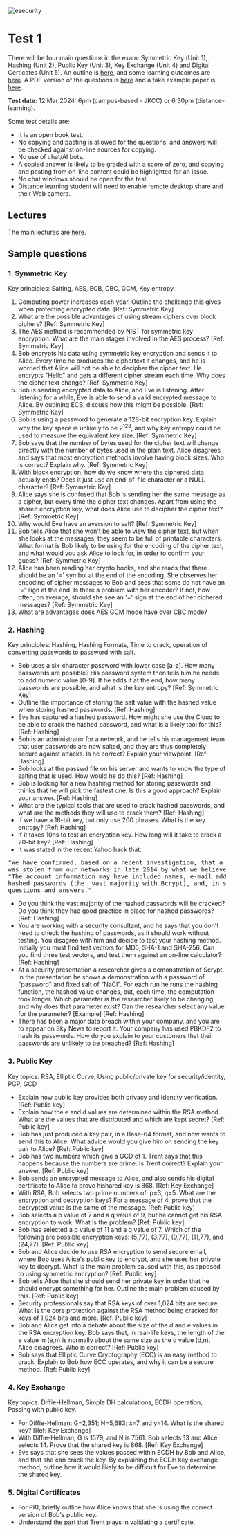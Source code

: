 ![esecurity](https://raw.githubusercontent.com/billbuchanan/esecurity/master/z_associated/esecurity_graphics.jpg)

# Test 1
There will be four main questions in the exam: Symmetric Key (Unit 1), Hashing (Unit 2), Public Key (Unit 3), Key Exchange (Unit 4) and Digital Certicates (Unit 5). An outline is [here](https://www.youtube.com/watch?v=Oj3T2UO1WDw&feature=emb_title), and some learning outcomes are [here](https://github.com/billbuchanan/appliedcrypto/blob/master/z_assessments/test01/learning_outcomes.md). A PDF version of the questions is [here](https://github.com/billbuchanan/appliedcrypto/blob/master/z_assessments/test01/2021_fake_exam_questions.pdf) and a fake example paper is [here](https://github.com/billbuchanan/appliedcrypto/blob/master/z_assessments/test01/fake_exam_paper.md).

**Test date:** 12 Mar 2024: 6pm (campus-based - JKCC) or 6:30pm (distance-learning).

Some test details are:

* It is an open book test. 
* No copying and pasting is allowed for the questions, and answers will be checked against on-line sources for copying. 
* No use of chat/AI bots.
* A copied answer is likely to be graded with a score of zero, and copying and pasting from on-line content could be highlighted for an issue.
* No chat windows should be open for the test.
* Distance learning student will need to enable remote desktop share and their Web camera.

## Lectures
The main lectures are [here](https://youtube.com/playlist?list=PLqhpVxkBo1dMOOH0R7t0SKftJF20hwzaE).

## Sample questions

### 1. Symmetric Key
Key principles: Salting, AES, ECB, CBC, GCM, Key entropy.

1. Computing power increases each year. Outline the challenge this gives when protecting encrypted data. [Ref: Symmetric Key]
2. What are the possible advantages of using stream ciphers over block ciphers? [Ref: Symmetric Key]
3. The AES method is recommended by NIST for symmetric key encryption. What are the main stages involved in the AES process? [Ref: Symmetric Key]
4. Bob encrypts his data using symmetric key encryption and sends it to Alice. Every time he produces the ciphertext it changes, and he is worried that Alice will not be able to decipher the cipher text. He encrypts "Hello" and gets a different cipher stream each time. Why does the cipher text change? [Ref: Symmetric Key]
5. Bob is sending encrypted data to Alice, and Eve is listening. After listening for a while, Eve is able to send a valid encrypted message to Alice. By outlining ECB, discuss how this might be possible. [Ref: Symmetric Key]
6. Bob is using a password to generate a 128-bit encryption key. Explain why the key space is unlikely to be 2<sup>128</sup>, and why key entropy could be used to measure the equivalent key size. [Ref: Symmetric Key]
7. Bob says that the number of bytes used for the cipher text will change directly with the number of bytes used in the plain text. Alice disagrees and says that most encryption methods involve having block sizes. Who is correct? Explain why. [Ref: Symmetric Key]
8. With block encryption, how do we know where the ciphered data actually ends? Does it just use an end-of-file character or a NULL character? [Ref: Symmetric Key]
9. Alice says she is confused that Bob is sending her the same message as a cipher, but every time the cipher text changes. Apart from using the shared encryption key, what does Alice use to decipher the cipher text? [Ref: Symmetric Key]
10. Why would Eve have an aversion to salt? [Ref: Symmetric Key]
11. Bob tells Alice that she won't be able to view the cipher text, but when she looks at the messages, they seem to be full of printable characters. What format is Bob likely to be using for the encoding of the cipher text, and what would you ask Alice to look for, in order to confirm your guess? [Ref: Symmetric Key]
12. Alice has been reading her crypto books, and she reads that there should be an '=' symbol at the end of the encoding. She observes her encoding of cipher messages to Bob and sees that some do not have an '=' sign at the end. Is there a problem with her encoder? If not, how often, on average, should she see an '=' sign at the end of her ciphered messages? [Ref: Symmetric Key]
13. What are advantages does AES GCM mode have over CBC mode?


### 2. Hashing
Key principles: Hashing, Hashing Formats, Time to crack, operation of converting passwords to password with salt.

* Bob uses a six-character password with lower case [a-z]. How many passwords are possible? His password system then tells him he needs to add numeric value [0-9]. If he adds it at the end, how many passwords are possible, and what is the key entropy? [Ref: Symmetric Key]
* Outline the importance of storing the salt value with the hashed value when storing hashed passwords. [Ref: Hashing]
* Eve has captured a hashed password. How might she use the Cloud to be able to crack the hashed password, and what is a likely tool for this? [Ref: Hashing]
* Bob is an administrator for a network, and he tells his management team that user passwords are now salted, and they are thus completely secure against attacks. Is he correct? Explain your viewpoint. [Ref: Hashing]
* Bob looks at the passwd file on his server and wants to know the type of salting that is used. How would he do this? [Ref: Hashing]
* Bob is looking for a new hashing method for storing passwords and thinks that he will pick the fastest one. Is this a good approach? Explain your answer. [Ref: Hashing]
* What are the typical tools that are used to crack hashed passwords, and what are the methods they will use to crack them? [Ref: Hashing]
* If we have a 16-bit key, but only use 200 phrases. What is the key entropy? [Ref: Hashing]
* If it takes 10ns to test an encryption key. How long will it take to crack a 20-bit key? [Ref: Hashing]
* It was stated in the recent Yahoo hack that:
<pre>
"We have confirmed, based on a recent investigation, that a copy of certain user account information 
was stolen from our networks in late 2014 by what we believe is a state-sponsored actor," Lord wrote. 
"The account information may have included names, e-mail addresses, telephone numbers, dates of birth, 
hashed passwords (the  vast majority with Bcrypt), and, in some cases, encrypted or unencrypted security 
questions and answers."
</pre>
* Do you think the vast majority of the hashed passwords will be cracked? Do you think they had good practice in place for hashed passwords? [Ref: Hashing]
* You are working with a security consultant, and he says that you don't need to check the hashing of passwords, as it should work without testing. You disagree with him and decide to test your hashing method. Initially you must find test vectors for MD5, SHA-1 and SHA-256. Can you find three test vectors, and test them against an on-line calculator? [Ref: Hashing]
* At a security presentation a researcher gives a demonstration of Scrypt. In the presentation he shows a demonstration with a password of "password" and fixed salt of "NaCl". For each run he runs the hashing function, the hashed value changes, but, each time, the computation took longer. Which parameter is the researcher likely to be changing, and why does that parameter exist? Can the researcher select any value for the parameter? [Example] [Ref: Hashing]
* There has been a major data breach within your company, and you are to appear on Sky News to report it. Your company has used PBKDF2 to hash its passwords. How do you explain to your customers that their passwords are unlikely to be breached? [Ref: Hashing]


### 3. Public Key
Key topics: RSA, Elliptic Curve, Using public/private key for security/identity, PGP, GCD

* Explain how public key provides both privacy and identity verification. [Ref: Public key]
* Explain how the e and d values are determined within the RSA method. What are the values that are distributed and which are kept secret? [Ref: Public key]
* Bob has just produced a key pair, in a Base-64 format, and now wants to send this to Alice. What advice would you give him on sending the key pair to Alice? [Ref: Public key]
* Bob has two numbers which give a GCD of 1. Trent says that this happens because the numbers are prime. Is Trent correct? Explain your answer. [Ref: Public key]
* Bob sends an encrypted message to Alice, and also sends his digital certificate to Alice to prove hishared key is 868. [Ref: Key Exchange]
* With RSA, Bob selects two prime numbers of: p=3, q=5. What are the encryption and decryption keys? For a message of 4, prove that the decrypted value is the same of the message. [Ref: Public key]
* Bob selects a p value of 7 and a q value of 9, but he cannot get his RSA encryption to work. What is the problem? [Ref: Public key]
* Bob has selected a p value of 11 and a q value of 7. Which of the following are possible encryption keys: (5,77), (3,77), (9,77), (11,77), and (24,77). [Ref: Public key]
* Bob and Alice decide to use RSA encryption to send secure email, where Bob uses Alice's public key to encrypt, and she uses her private key to decrypt. What is the main problem caused with this, as apposed to using symmetric encryption? [Ref: Public key]
* Bob tells Alice that she should send her private key in order that he should encrypt something for her. Outline the main problem caused by this. [Ref: Public key]
* Security professionals say that RSA keys of over 1,024 bits are secure. What is the core protection against the RSA method being cracked for keys of 1,024 bits and more. [Ref: Public key]
* Bob and Alice get into a debate about the size of the d and e values in the RSA encryption key. Bob says that, in real-life keys, the length of the e value in (e,n) is normally about the same size as the d value (d,n). Alice disagrees. Who is correct? [Ref: Public key]
* Bob says that Elliptic Curve Cryptography (ECC) is an easy method to crack. Explain to Bob how ECC operates, and why it can be a secure method. [Ref: Public key]


### 4. Key Exchange
Key topics: Diffie-Hellman, Simple DH calculations, ECDH operation, Passing with public key.

* For Diffie-Hellman: G=2,351; N=5,683; x=7 and y=14. What is the shared key? [Ref: Key Exchange]
* With Diffie-Hellman, G is 1579, and N is 7561. Bob selects 13 and Alice selects 14. Prove that the shared key is 868. [Ref: Key Exchange]
* Eve says that she sees the values passed within ECDH by Bob and Alice, and that she can crack the key. By explaining the ECDH key exchange method, outline how it would likely to be difficult for Eve to determine the shared key.

### 5. Digital Certificates
* For PKI, briefly outline how Alice knows that she is using the correct version of Bob's public key.
* Understand the part that Trent plays in validating a certificate.


